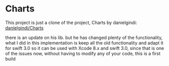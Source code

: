 # Charts
This project is just a clone of the project, Charts by danielgindi: [danielgindi/Charts](https://github.com/danielgindi/Charts/blob/master/)

there is an update on his lib. but he has changed plenty of the functionality, what I did in this implementation is keep all the old functionality and adapt it for swift 3.0 so it can be used with Xcode 8.x and swift 3.0, since that is one of the issues now, without having to modify any of your code, this is a first build
